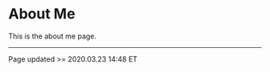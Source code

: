 # About Me

This is the about me page.

<hr class="tight"><p class="timestamp">Page updated >= 2020.03.23 14:48 ET</p>
